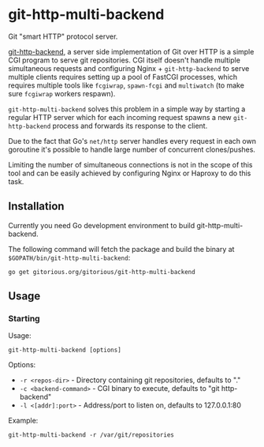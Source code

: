 # git-http-multi-backend

Git "smart HTTP" protocol server.

[git-http-backend](http://git-scm.com/docs/git-http-backend), a server side
implementation of Git over HTTP is a simple CGI program to serve git
repositories. CGI itself doesn't handle multiple simultaneous requests and
configuring Nginx + `git-http-backend` to serve multiple clients requires
setting up a pool of FastCGI processes, which requires multiple tools like
`fcgiwrap`, `spawn-fcgi` and `multiwatch` (to make sure `fcgiwrap` workers
respawn).

`git-http-multi-backend` solves this problem in a simple way by starting a
regular HTTP server which for each incoming request spawns a new
`git-http-backend` process and forwards its response to the client.

Due to the fact that Go's `net/http` server handles every request in each own
goroutine it's possible to handle large number of concurrent clones/pushes.

Limiting the number of simultaneous connections is not in the scope of this
tool and can be easily achieved by configuring Nginx or Haproxy to do this
task.

## Installation

Currently you need Go development environment to build git-http-multi-backend.

The following command will fetch the package and build the binary at
`$GOPATH/bin/git-http-multi-backend`:

    go get gitorious.org/gitorious/git-http-multi-backend

## Usage

### Starting

Usage:

    git-http-multi-backend [options]

Options:

* `-r <repos-dir>` - Directory containing git repositories, defaults to "."
* `-c <backend-command>` - CGI binary to execute, defaults to "git http-backend"
* `-l <[addr]:port>` -  Address/port to listen on, defaults to 127.0.0.1:80

Example:

    git-http-multi-backend -r /var/git/repositories
